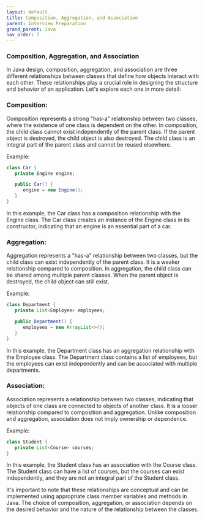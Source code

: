 ```yaml
---
layout: default
title: Composition, Aggregation, and Association
parent: Interview Preparation
grand_parent: Java
nav_order: 7
---
```

### Composition, Aggregation, and Association
In Java design, composition, aggregation, and association are three different relationships between classes that define how objects interact with each other. These relationships play a crucial role in designing the structure and behavior of an application. Let's explore each one in more detail:

### Composition:
Composition represents a strong "has-a" relationship between two classes, where the existence of one class is dependent on the other. In composition, the child class cannot exist independently of the parent class. If the parent object is destroyed, the child object is also destroyed. The child class is an integral part of the parent class and cannot be reused elsewhere.

Example:
```java
class Car {
   private Engine engine;

   public Car() {
      engine = new Engine();
   }
}
```
In this example, the Car class has a composition relationship with the Engine class. The Car class creates an instance of the Engine class in its constructor, indicating that an engine is an essential part of a car.

### Aggregation:
Aggregation represents a "has-a" relationship between two classes, but the child class can exist independently of the parent class. It is a weaker relationship compared to composition. In aggregation, the child class can be shared among multiple parent classes. When the parent object is destroyed, the child object can still exist.

Example:
```java
class Department {
   private List<Employee> employees;

   public Department() {
      employees = new ArrayList<>();
   }
}
```
In this example, the Department class has an aggregation relationship with the Employee class. The Department class contains a list of employees, but the employees can exist independently and can be associated with multiple departments.

### Association:
Association represents a relationship between two classes, indicating that objects of one class are connected to objects of another class. It is a looser relationship compared to composition and aggregation. Unlike composition and aggregation, association does not imply ownership or dependence.

Example:
```java
class Student {
   private List<Course> courses;
}
```

In this example, the Student class has an association with the Course class. The Student class can have a list of courses, but the courses can exist independently, and they are not an integral part of the Student class.

It's important to note that these relationships are conceptual and can be implemented using appropriate class member variables and methods in Java. The choice of composition, aggregation, or association depends on the desired behavior and the nature of the relationship between the classes.


